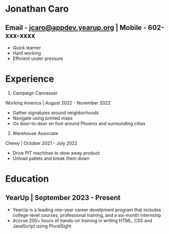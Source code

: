# Jonathan Caro

## Email - jcaro@appdev.yearup.org | Mobile - 602-xxx-xxxx

* Quick learner 
* Hard working 
* Efficient under pressure

# Experience

1. Campaign Canvasser

Working America | August 2022 - November 2022

* Gather signatures around neighborhoods
* Navigate using printed maps 
* Go door-to-door on foot around Phoenix and surrounding cities

2. Warehouse Associate

Chewy | October 2021 - July 2022

* Drive PIT machines to stow away product
* Unload pallets and break them down

# Education

## YearUp | September 2023 - Present

* YearUp is a leading one-year career develpment program that includes college-level courses, professional training, and a six-month internship
* Accrue 200+ hours of hands-on training in writing HTML, CSS and JavaScript using PluralSight
